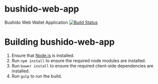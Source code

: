 # bushido-web-app
Bushido Web Wallet Application [![Build Status](https://travis-ci.org/bushidowallet/bushido-web-app.svg?branch=master)](https://travis-ci.org/bushidowallet/bushido-web-app)

# Building bushido-web-app

1. Ensure that [Node.js](http://nodejs.org/) is installed.
2. Run `npm install` to ensure the required node modules are installed.
3. Run `bower install` to ensure the required client-side dependencies are installed.
4. Run `gulp` to run the build.
